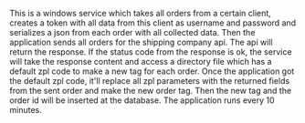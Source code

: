 This is a windows service which takes all orders from a certain client, creates a token with all data from this client as username and password and serializes a json from each order with all collected data. 
Then the application sends all orders for the shipping company api.
The api will return the response.
If the status code from the response is ok, the service will take the response content and access a directory file which has a default zpl code to make a new tag for each order.
Once the application got the default zpl code, it'll replace all zpl parameters with the returned fields from the sent order and make the new order tag.
Then the new tag and the order id will be inserted at the database.
The application runs every 10 minutes.
